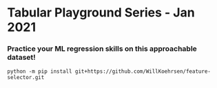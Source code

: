 # Tabular Playground Series - Jan 2021
### Practice your ML regression skills on this approachable dataset!

```python -m pip install git+https://github.com/WillKoehrsen/feature-selector.git```